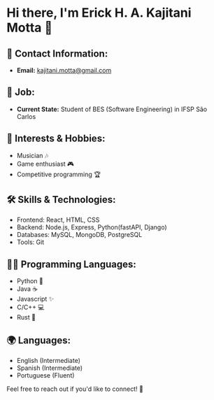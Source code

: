 # Hi there, I'm Erick H. A. Kajitani Motta 👋

## 📧 Contact Information:
- **Email:** kajitani.motta@gmail.com

## 💼 Job:
- **Current State:** Student of BES (Software Engineering) in IFSP São Carlos

## 🌱 Interests & Hobbies:
- Musician 🎶
- Game enthusiast 🎮
- Competitive programming 🏆

## 🛠 Skills & Technologies:
- Frontend: React, HTML, CSS
- Backend: Node.js, Express, Python(fastAPI, Django)
- Databases: MySQL, MongoDB, PostgreSQL
- Tools: Git

## 👨‍💻 Programming Languages:
- Python 🐍
- Java ☕
- Javascript ✨
- C/C++ 💻
- Rust 🦀

## 🌍 Languages:
- English (Intermediate)
- Spanish (Intermediate)
- Portuguese (Fluent)

Feel free to reach out if you'd like to connect! 🚀

